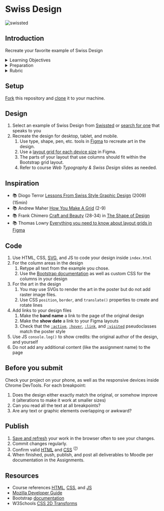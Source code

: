 
# Swiss Design

![swissted](assets/img/swissted.png)



## Introduction

Recreate your favorite example of Swiss Design

<details>
<summary>Learning Objectives</summary>

Students who complete this assignment will be able to:

- List major themes and influences from modernist "Swiss" design movement.
- Explain essential processes of modern web design like responsive layouts, breakpoints, layout grids.
- Recreate a static design as a responsive web page using layout grids and Figma.
- Use HTML, CSS, JS and a responsive framework to code a custom web page design.

</details>

<details>
<summary>Preparation</summary>

Complete the following to prepare for this assignment. See [Resources](#resources) for additional information as needed.

- [Figma Design Lessons](https://www.figma.com/resources/learn-design/lessons/)
- [Codecademy: CSS 4-1 Color](https://www.codecademy.com/learn/learn-css) (1-8)
- [Codecademy: CSS 5-1 Typography](https://www.codecademy.com/learn/learn-css) (1-19)

</details>

<details>
<summary>Rubric</summary>
See Moodle.
</details>



<!-- ## About

https://web.archive.org/web/20151024000243/http://swisscolors.net/ -->




## Setup

[Fork](https://docs.github.com/en/get-started/quickstart/fork-a-repo#forking-a-repository) this repository and [clone](https://docs.github.com/en/get-started/quickstart/fork-a-repo#cloning-your-forked-repository) it to your machine.


## Design

1. Select an example of Swiss Design from [Swissted](https://www.swissted.com/) or [search for one](https://duckduckgo.com/?q=swiss+design+examples&iax=images&ia=images) that speaks to you
1. Recreate the design for desktop, tablet, and mobile.
    1. Use type, shape, pen, etc. tools in [Figma](https://figma.com) to recreate art in the design.
    1. Use a [layout grid for each device size](https://help.figma.com/hc/en-us/articles/360040450513-Create-layout-grids-with-grids-columns-and-rows) in Figma.
    1. The parts of your layout that use columns should fit within the Bootstrap grid layout.
    1. Refer to course *Web Typography & Swiss Design* slides as needed.


## Inspiration

- 📚 Diogo Terror [Lessons From Swiss Style Graphic Design](http://www.smashingmagazine.com/2009/07/17/lessons-from-swiss-style-graphic-design/) (2009) (15min)
- 📚 Andrew Maher [How You Make A Grid](https://kupdf.net/download/grid-design-for-graphic-designers-by-andrew-maher_58f4a3f0dc0d60a14ada97de_pdf) (2-9)
- 📚 Frank Chimero [Craft and Beauty](https://shapeofdesignbook.com/chapters/02-craft-and-beauty/) (28-34) in [The Shape of Design](https://shapeofdesignbook.com/)
- 📚 Thomas Lowry [Everything you need to know about layout grids in Figma](https://www.figma.com/best-practices/everything-you-need-to-know-about-layout-grids/) 


## Code

1. Use HTML, CSS, [SVG](https://www.youtube.com/watch?v=emFMHH2Bfvo), and JS to code your design inside `index.html`
1. For the column areas in the design
    1. Retype all text from the example you chose.
    1. Use the [Bootstrap documentation](https://getbootstrap.com/docs/) as well as custom CSS for the columns in your design
1. For the art in the design
    1. You may use SVGs to render the art in the poster but do not add raster image files.
    1. Use CSS `position`, `border`, and `translate()` properties to create and rotate lines
1. Add links to your design files
    1. Make the **band name** a link to the page of the original design
    1. Make the **show date** a link to your Figma layouts
	1. Check that the [`:active`](https://developer.mozilla.org/en-US/docs/Web/CSS/:active), [`:hover`](https://developer.mozilla.org/en-US/docs/Web/CSS/:hover), [`:link`](https://developer.mozilla.org/en-US/docs/Web/CSS/:link), and [`:visited`](https://developer.mozilla.org/en-US/docs/Web/CSS/:visited) pseudoclasses match the poster style
1. Use JS `console.log()` to show credits: the original author of the design, and yourself
1. Do not add any additional content (like the assignment name) to the page


## Before you submit

Check your project on your phone, as well as the responsive devices inside Chrome DevTools. For each breakpoint:

1. Does the design either exactly match the original, or somehow improve it (alterations to make it work at smaller sizes)
1. Can you read all the text at all breakpoints?
1. Are any text or graphic elements overlapping or awkward?



## Publish

1. [Save and refresh](https://github.com/omundy/learn-computing/blob/main/topics/keyboard-shortcuts.md#web-development-edit-save-refresh-loop) your work in the browser often to see your changes.
1. Commit changes regularly.
1. Confirm valid [HTML](https://validator.w3.org/) and [CSS](https://jigsaw.w3.org/css-validator/) <sup>([?](https://github.com/omundy/dig245-critical-web-design/blob/main/topics/html-css/css.md#css-validation))</sup>
1. When finished, push, publish, and post all deliverables to Moodle per documentation in the Assignments.



<!--

HIGHLIGHTS

2022
https://drew-beamer.github.io/dig245-swiss-design/


-->






## Resources

- Course references [HTML](https://github.com/omundy/dig245-critical-web-design/blob/main/topics/html-css/html.md), [CSS](https://github.com/omundy/dig245-critical-web-design/blob/main/topics/html-css/css.md), and [JS](https://github.com/omundy/dig245-critical-web-design/blob/main/topics/javascript/javascript.md)
- [Mozilla Developer Guide](https://developer.mozilla.org/en-US/docs/Web/Guide)
- Bootstrap [documentation](https://getbootstrap.com/docs/)
- W3Schools [CSS 2D Transforms](https://www.w3schools.com/Css/css3_2dtransforms.asp)
